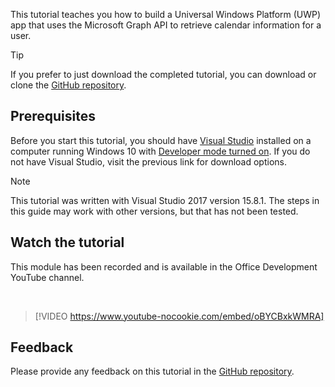<!-- markdownlint-disable MD002 MD041 -->

This tutorial teaches you how to build a Universal Windows Platform (UWP) app that uses the Microsoft Graph API to retrieve calendar information for a user.

> [!TIP]
> If you prefer to just download the completed tutorial, you can download or clone the [GitHub repository](https://github.com/microsoftgraph/msgraph-training-uwp).

## Prerequisites

Before you start this tutorial, you should have [Visual Studio](https://visualstudio.microsoft.com/vs/) installed on a computer running Windows 10 with [Developer mode turned on](https://docs.microsoft.com/windows/uwp/get-started/enable-your-device-for-development). If you do not have Visual Studio, visit the previous link for download options.

> [!NOTE]
> This tutorial was written with Visual Studio 2017 version 15.8.1. The steps in this guide may work with other versions, but that has not been tested.

## Watch the tutorial

This module has been recorded and is available in the Office Development YouTube channel.

<!-- markdownlint-disable MD033 MD034 -->
<br/>

> [!VIDEO https://www.youtube-nocookie.com/embed/oBYCBxkWMRA]
<!-- markdownlint-enable MD033 MD034 -->

## Feedback

Please provide any feedback on this tutorial in the [GitHub repository](https://github.com/microsoftgraph/msgraph-training-uwp).
